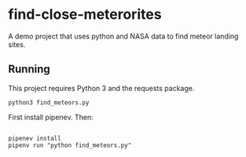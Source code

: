 # find-close-meterorites
A demo project that uses python and NASA data to find meteor landing sites.

## Running

This project requires Python 3 and the requests package.

`python3 find_meteors.py`

First install pipenev. Then:

```

pipenev install
pipenv run "python find_meteors.py"
```
